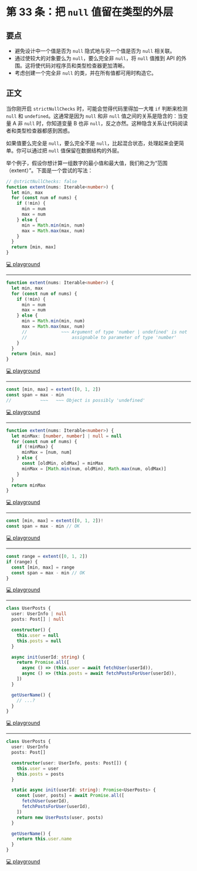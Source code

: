 # 第 33 条：把 `null` 值留在类型的外层

## 要点

- 避免设计中一个值是否为 `null` 隐式地与另一个值是否为 `null` 相关联。
- 通过使较大的对象要么为 `null`，要么完全非 `null`，将 `null` 值推到 API 的外围。这将使代码对程序员和类型检查器更加清晰。
- 考虑创建一个完全非 `null` 的类，并在所有值都可用时构造它。

## 正文

当你刚开启 `strictNullChecks` 时，可能会觉得代码里得加一大堆 `if` 判断来检测 `null` 和 `undefined`。这通常是因为 `null` 和非 `null` 值之间的关系是隐含的：当变量 A 非 `null` 时，你知道变量 B 也非 `null`，反之亦然。这种隐含关系让代码阅读者和类型检查器都感到困惑。

如果值要么完全是 `null`，要么完全不是 `null`，比起混合状态，处理起来会更简单。你可以通过把 `null` 值保留在数据结构的外层。

举个例子，假设你想计算一组数字的最小值和最大值，我们称之为“范围（extent）”。下面是一个尝试的写法：

```ts
// @strictNullChecks: false
function extent(nums: Iterable<number>) {
  let min, max
  for (const num of nums) {
    if (!min) {
      min = num
      max = num
    } else {
      min = Math.min(min, num)
      max = Math.max(max, num)
    }
  }
  return [min, max]
}
```

[💻 playground](https://www.typescriptlang.org/play/?ts=5.4.5&strictNullChecks=false#code/PTAEAEGcBcCcEsDG0ByBXANhgwgCwKaIDWkAXKAGYCGGk+AUBWgHbLwD2zo+AHtPs2gAKZmgC2ZUAEl+sKgCMM+ADyix8-LAB8ASlABveqFBLooMfGYAac1R4BuI5XaxQQxJxig1odhW-ikHqGxsbw-kIAhBbMwU6h5pagALwBYo4JxmJ2KWkZoQC+3LT4BvGhMbkAslTQuAB0MUIxNmo6+QnZPNW1DV3Ndq3i7eUFTmPGsPjQaLBcANottjwAuo5jQA)

---

```ts
function extent(nums: Iterable<number>) {
  let min, max
  for (const num of nums) {
    if (!min) {
      min = num
      max = num
    } else {
      min = Math.min(min, num)
      max = Math.max(max, num)
      //             ~~~ Argument of type 'number | undefined' is not
      //                 assignable to parameter of type 'number'
    }
  }
  return [min, max]
}
```

[💻 playground](https://www.typescriptlang.org/play/?ts=5.4.5#code/GYVwdgxgLglg9mABAUwB5WWKAKMIC2AzgFyICSGATgIYBGANsgDx763KUB8AlIgN4AoRIkZRE+GGAA046qgDcQxMDiVE2CAkJjWiOMEStCvQcOEwD2AIQSwJpWfGTEAXkMFFj4fjmv3+TzMAXxR6QmR+BzNbPwBZaigACwA6W2xbGVZuQMcfVDiElLz0uUyCbKjhAHoqrzrhAD8mxABBSgBzAkwxfUQoAE8ABwiAclZ2NQAfRHAAE2RgSWRZkcQYQkM4KErEGvr94WpCQhh2sDpGPrhEQeoafGQqPQMB4cQxggmRqKClX+FKI8QJQkABtDKyVAAXUUvyAA)

---

```ts
const [min, max] = extent([0, 1, 2])
const span = max - min
//           ~~~   ~~~ Object is possibly 'undefined'
```

[💻 playground](https://www.typescriptlang.org/play/?ts=5.4.5#code/GYVwdgxgLglg9mABAUwB5WWKAKMIC2AzgFyICSGATgIYBGANsgDx763KUB8AlIgN4AoRIkZRE+GGAA046qgDcQxMDiVE2CAkJjWiOMEStCvQcOEwD2AIQSwJpWfGTEAXkMFFj4fjmv3+TzMAXxR6QmR+BzNbPwBZaigACwA6W2xbGVZuQMcfVDiElLz0uUyCbKjhAHoqrzrhAD8mxABBSgBzAkwxfUQoAE8ABwiAclZ2NQAfRHAAE2RgSWRZkcQYQkM4KErEGvr94WpCQhh2sDpGPrhEQeoafGQqPQMB4cQxggmRqKClX+FKI8QJQkABtDKyVAAXUUv00YG0iHBkhkeShfjQGCw2FBAAYZABGGQAJihFXhiMItyQbjyiAAtE4wIo9gdEE0GmYOYgAPK0ABWyGgaw2gzgxxgDH67zmCyWKwEQA)

---

```ts
function extent(nums: Iterable<number>) {
  let minMax: [number, number] | null = null
  for (const num of nums) {
    if (!minMax) {
      minMax = [num, num]
    } else {
      const [oldMin, oldMax] = minMax
      minMax = [Math.min(num, oldMin), Math.max(num, oldMax)]
    }
  }
  return minMax
}
```

[💻 playground](https://www.typescriptlang.org/play/?ts=5.4.5#code/GYVwdgxgLglg9mABAUwB5WWKAKMIC2AzgFyICSGATgIYBGANsgDx763KUB8AlIgN4AoRIkZRE+GGACy1VKQDardpQA0iJRwC6iAD7qQ9eogC8+wwG4hiYHEqJsEBITGtEcYPqK9Bw4TA-YAIQS0rLeVr7ikjKoJoiKBGqsmpaRAL4o9ITI-BG+jmDO8XD0ACZSkmol5bLapiExqZFRobGm8jJQABYAdCG4iW5lFWDcap29+LID+FXDYSl5aVbLwpTIUCCUSA2ylstAA)

---

```ts
const [min, max] = extent([0, 1, 2])!
const span = max - min // OK
```

[💻 playground](https://www.typescriptlang.org/play/?ts=5.4.5#code/GYVwdgxgLglg9mABAUwB5WWKAKMIC2AzgFyICSGATgIYBGANsgDx763KUB8AlIgN4AoRIkZRE+GGACy1VKQDardpQA0iJRwC6iAD7qQ9eogC8+wwG4hiYHEqJsEBITGtEcYPqK9Bw4TA-YAIQS0rLeVr7ikjKoJoiKBGqsmpaRAL4o9ITI-BG+jmDO8XD0ACZSkmol5bLapiExqZFRobGm8jJQABYAdCG4iW5lFWDcap29+LID+FXDYSl5aVbLwpTIUCCUSA2ylssFRfIhalOodSjomDjyAAxqAIxqAEya3IGWh2KEAA7USPVZIgALQtczCAD0EMQAHkANICIA)

---

```ts
const range = extent([0, 1, 2])
if (range) {
  const [min, max] = range
  const span = max - min // OK
}
```

[💻 playground](https://www.typescriptlang.org/play/?ts=5.4.5#code/GYVwdgxgLglg9mABAUwB5WWKAKMIC2AzgFyICSGATgIYBGANsgDx763KUB8AlIgN4AoRIkZRE+GGACy1VKQDardpQA0iJRwC6iAD7qQ9eogC8+wwG4hiYHEqJsEBITGtEcYPqK9Bw4TA-YAIQS0rLeVr7ikjKoJoiKBGqsmpaRAL4o9ITI-BG+jmDO8XD0ACZSkmol5bLapiExqZFRobGm8jJQABYAdCG4iW5lFWDcap29+LID+FXDYSl5aVbLwpTIUCCUSA2ylssFRTRgAOY5pmgYWNjyAAxqAIxqAEya3Jb+9sdn4cKHYvIQmopqg6ohvsgmv9EIQAA7UJD1WSIAC0LXMwgA9JjEAB5ADSAmWQA)

---

```ts
class UserPosts {
  user: UserInfo | null
  posts: Post[] | null

  constructor() {
    this.user = null
    this.posts = null
  }

  async init(userId: string) {
    return Promise.all([
      async () => (this.user = await fetchUser(userId)),
      async () => (this.posts = await fetchPostsForUser(userId)),
    ])
  }

  getUserName() {
    // ...?
  }
}
```

[💻 playground](https://www.typescriptlang.org/play/?ts=5.4.5#code/JYOwLgpgTgZghgYwgAgKoGdoEkQwPbIDeyIcAthAFzLphSgDmyAvgFCiSyIoAKetRZAAd+YarXogmbACYQEAGzhQUMAK4gEYYHhDIYEMAgAWGaAAo1mKFhni6jAJTUeUPGWCYAPGZu48AHwA3KxyisqqGlo6egZGxny06ABieFC+lta29pIMzsiu7p4QXolgANoAusGs4ejoaNZlDYSsyMhW0NS+OPjIAD4kagoKIe0iSS6iVQNDIyFtyAi6EmpaaeaORIvtYMaeAHSdUMgAvHOjO8h7hxNgDecgw5ftbItw6ACemsigwGCZbB2GgOKRbVrtdoqMBqKB6QoeTAHOAjczlK7tD7fBDITZnALXfboI7WM7IOAAdzg-30hhMGWOtkcABoMeSvj88acCTdiXcHuSqTS4iZmql0tZATYZI4rpVHGMWKxFgxDL4AHLkCB4iGQgD0euQB2NAH5Fmw2EA)

---

```ts
class UserPosts {
  user: UserInfo
  posts: Post[]

  constructor(user: UserInfo, posts: Post[]) {
    this.user = user
    this.posts = posts
  }

  static async init(userId: string): Promise<UserPosts> {
    const [user, posts] = await Promise.all([
      fetchUser(userId),
      fetchPostsForUser(userId),
    ])
    return new UserPosts(user, posts)
  }

  getUserName() {
    return this.user.name
  }
}
```

[💻 playground](https://www.typescriptlang.org/play/?ts=5.4.5#code/JYOwLgpgTgZghgYwgAgKoGdoEkQwPbIDeyIcAthAFzLphSgDmyAvgFCiSyIoAKetRZAAd+YarXogmbACYQEAGzhQUMAK4gEYYHhDIYEMAgAWGaAAo1mKFhni6jAJTUeUPGWCYAPGZu48AHwA3KxyisqqGlo6egZGxny06ABieFC+lta29pIMzsiu7p4QXolgANoAusGs4ejoaNZlDYSsyMhW0NS+OPgh7SJJLqJVIW3ICLoSalppmV2N2P4ANMKi6MO0VY5E4+1gxp4AdJ1QyAC8Hdb97cgHx4NgDZeP6Dds47Rw2gjIcOgAT00yFAwDA8xsdhoDik+UKHm8vmaAV2twmUzAyHKp1Wr0qFz+AHc4GCCm4ERAjnAFApzOU9rc4iYMqdbI5lgz2kyEutUulrBC2QzKo4bu0VGA1FA9CAIITFlBmhDcetReMPu0GIZfAA5cgQcw7VpoiVSvT3dAnaxHUgUd6sNhAA)

